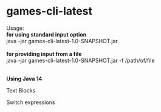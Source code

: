 # games-cli-latest
Usage:<br/>
         <strong>for using standard input option</strong><br/>
        java -jar games-cli-latest-1.0-SNAPSHOT.jar<br/>
        <br/>
        <strong>for providing input from a file</strong><br/>
        java -jar games-cli-latest-1.0-SNAPSHOT.jar -f /path/of/file <br/>
        
<br/>
<strong>Using Java 14 </strong>
<p>Text Blocks</p>
<p>Switch expressions</p>
